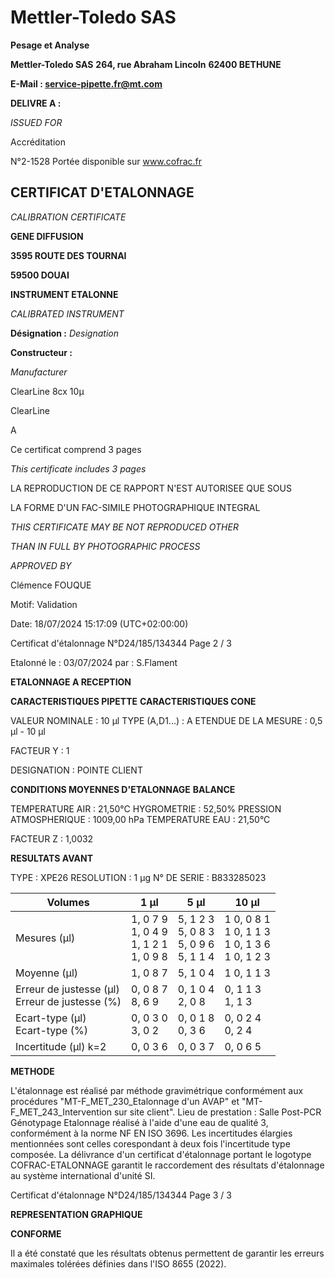 # **Mettler-Toledo SAS**

**Pesage et Analyse**

**Mettler-Toledo SAS**
**264, rue Abraham Lincoln**
**62400 BETHUNE**

**E-Mail : service-pipette.fr@mt.com**


**DELIVRE A :**

_ISSUED FOR_


Accréditation

N°2-1528
Portée disponible
sur www.cofrac.fr
## **CERTIFICAT D'ETALONNAGE**

_CALIBRATION CERTIFICATE_

**GENE DIFFUSION**

**3595 ROUTE DES TOURNAI**

**59500 DOUAI**


**INSTRUMENT ETALONNE**

_CALIBRATED INSTRUMENT_


**Désignation :**
_Designation_

**Constructeur :**

_Manufacturer_


ClearLine 8cx 10µ

ClearLine



A



Ce certificat comprend 3 pages

_This certificate includes 3 pages_

LA REPRODUCTION DE CE RAPPORT N'EST AUTORISEE QUE SOUS

LA FORME D'UN FAC-SIMILE PHOTOGRAPHIQUE INTEGRAL

_THIS CERTIFICATE MAY BE NOT REPRODUCED OTHER_

_THAN IN FULL BY PHOTOGRAPHIC PROCESS_


_APPROVED BY_

Clémence FOUQUE

Motif: Validation

Date: 18/07/2024 15:17:09 (UTC+02:00:00)

Certificat d'étalonnage N°D24/185/134344  Page 2 / 3

Etalonné le : 03/07/2024 par : S.Flament

**ETALONNAGE A RECEPTION**

**CARACTERISTIQUES PIPETTE** **CARACTERISTIQUES CONE**


VALEUR NOMINALE : 10 µl
TYPE (A,D1...) : A
ETENDUE DE LA MESURE : 0,5 µl - 10 µl

FACTEUR Y : 1


DESIGNATION : POINTE CLIENT


**CONDITIONS MOYENNES D'ETALONNAGE** **BALANCE**


TEMPERATURE AIR : 21,50°C
HYGROMETRIE : 52,50%
PRESSION ATMOSPHERIQUE : 1009,00 hPa
TEMPERATURE EAU : 21,50°C

FACTEUR Z : 1,0032

**RESULTATS AVANT**


TYPE : XPE26
RESOLUTION : 1 µg
N° DE SERIE : B833285023










|Volumes|1 µl|5 µl|10 µl|
|---|---|---|---|
|Mesures (µl)|1, 0 7 9<br>1, 0 4 9<br>1, 1 2 1<br>1, 0 9 8|5, 1 2 3<br>5, 0 8 3<br>5, 0 9 6<br>5, 1 1 4|1 0, 0 8 1<br>1 0, 1 1 3<br>1 0, 1 3 6<br>1 0, 1 2 3|
|Moyenne (µl)|1, 0 8 7|5, 1 0 4|1 0, 1 1 3|
|Erreur de justesse (µl)<br>Erreur de justesse (%)|0, 0 8 7<br>8, 6 9|0, 1 0 4<br>2, 0 8|0, 1 1 3<br>1, 1 3|
|Ecart-type (µl)<br>Ecart-type (%)|0, 0 3 0<br>3, 0 2|0, 0 1 8<br>0, 3 6|0, 0 2 4<br>0, 2 4|
|Incertitude (µl) k=2|0, 0 3 6|0, 0 3 7|0, 0 6 5|


**METHODE**

L'étalonnage est réalisé par méthode gravimétrique conformément aux procédures "MT-F_MET_230_Etalonnage d'un AVAP" et
"MT-F_MET_243_Intervention sur site client".
Lieu de prestation : Salle Post-PCR Génotypage
Etalonnage réalisé à l'aide d'une eau de qualité 3, conformément à la norme NF EN ISO 3696.
Les incertitudes élargies mentionnées sont celles corespondant à deux fois l'incertitude type composée.
La délivrance d'un certificat d'étalonnage portant le logotype COFRAC-ETALONNAGE garantit le raccordement des résultats d'étalonnage au système
international d'unité SI.

Certificat d'étalonnage N°D24/185/134344  Page 3 / 3

**REPRESENTATION GRAPHIQUE**

**CONFORME**

Il a été constaté que les résultats obtenus permettent de garantir les erreurs maximales tolérées définies dans l'ISO 8655 (2022).

